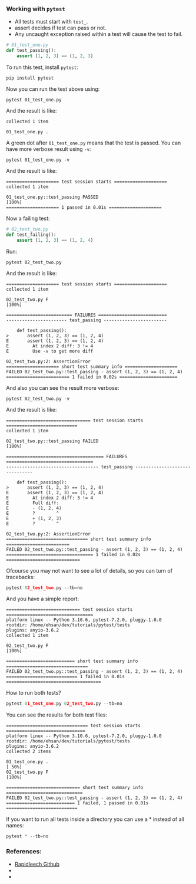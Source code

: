 ### Working with `pytest`
- All tests must start with `test_`.
- assert decides if test can pass or not.
- Any uncaught exception raised within a test will cause the test to fail. 
```python
# 01_test_one.py
def test_passing():
    assert (1, 2, 3) == (1, 2, 3)
```
To run this test, install `pytest`:
```commandline
pip install pytest
```
Now you can run the test above using:
```commandline
pytest 01_test_one.py
```
And the result is like:
```
collected 1 item                                                                                                                                                                                                                       

01_test_one.py .  
```
A green dot after `01_test_one.py` means that the test is passed.
You can have more verbose result using `-v`:
```commandline
pytest 01_test_one.py -v
```
And the result is like:
```
==================== test session starts ====================
collected 1 item                                                                                                                                                                                                                       

01_test_one.py::test_passing PASSED                                                                                                                                                                                              [100%]
==================== 1 passed in 0.01s ====================
```
Now a failing test:
```python
# 02_test_two.py
def test_failing():
    assert (1, 2, 3) == (1, 2, 4)
```
Run:
```commandline
pytest 02_test_two.py
```
And the result is like:
```
==================== test session starts ====================
collected 1 item                                                                                                                                                                                                                       

02_test_two.py F                                                                                                                                                                                                                 [100%]

========================= FAILURES ==========================
----------------------- test_passing ------------------------

    def test_passing():
>       assert (1, 2, 3) == (1, 2, 4)
E       assert (1, 2, 3) == (1, 2, 4)
E         At index 2 diff: 3 != 4
E         Use -v to get more diff

02_test_two.py:2: AssertionError
==================== short test summary info ====================
FAILED 02_test_two.py::test_passing - assert (1, 2, 3) == (1, 2, 4)
======================== 1 failed in 0.02s ======================
```
And also you can see the result more verbose:
```commandline
pytest 02_test_two.py -v
```
And the result is like:
```
================================ test session starts ===========================
collected 1 item                                                                                                                                                                                                                       

02_test_two.py::test_passing FAILED                                                                                                                                                                                              [100%]

===================================== FAILURES =================================
----------------------------------- test_passing -------------------------------

    def test_passing():
>       assert (1, 2, 3) == (1, 2, 4)
E       assert (1, 2, 3) == (1, 2, 4)
E         At index 2 diff: 3 != 4
E         Full diff:
E         - (1, 2, 4)
E         ?        ^
E         + (1, 2, 3)
E         ?        ^

02_test_two.py:2: AssertionError
=============================== short test summary info ========================
FAILED 02_test_two.py::test_passing - assert (1, 2, 3) == (1, 2, 4)
================================= 1 failed in 0.02s ============================
```
Ofcourse you may not want to see a lot of details, so you can turn of tracebacks:
```python
pytest 02_test_two.py --tb=no
```
And you have a simple report:
```
============================ test session starts =================================
platform linux -- Python 3.10.6, pytest-7.2.0, pluggy-1.0.0
rootdir: /home/ehsan/dev/tutorials/pytest/tests
plugins: anyio-3.6.2
collected 1 item                                                                                                                                                                                                                       

02_test_two.py F                                                                                                                                                                                                                 [100%]

========================== short test summary info ===============================
FAILED 02_test_two.py::test_passing - assert (1, 2, 3) == (1, 2, 4)
=========================== 1 failed in 0.01s ====================================
```
How to run both tests?
```python
pytest 01_test_one.py 02_test_two.py --tb=no
```
You can see the results for both test files:
```
=============================== test session starts ==============================
platform linux -- Python 3.10.6, pytest-7.2.0, pluggy-1.0.0
rootdir: /home/ehsan/dev/tutorials/pytest/tests
plugins: anyio-3.6.2
collected 2 items                                                                                                                                                                                                                      

01_test_one.py .                                                                                                                                                                                                                 [ 50%]
02_test_two.py F                                                                                                                                                                                                                 [100%]

============================ short test summary info =============================
FAILED 02_test_two.py::test_passing - assert (1, 2, 3) == (1, 2, 4)
========================== 1 failed, 1 passed in 0.01s ===========================
```
If you want to run all tests inside a directory you can use a * instead of all names:
```python
pytest * --tb=no
```


### References:
- [Rapidleech Github](https://github.com/redwangtc/Rapidleech)
- []()
- 